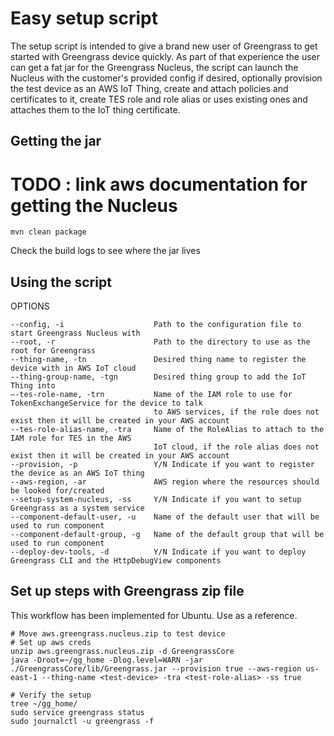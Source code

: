 # Easy setup script
The setup script is intended to give a brand new user of Greengrass to get started with Greengrass device quickly.
As part of that experience the user can get a fat jar for the Greengrass Nucleus, the script can launch the Nucleus
 with the customer's provided config if desired, optionally provision the test device as an AWS IoT Thing, create and
 attach policies and certificates to it, create TES role and role alias or uses existing ones and attaches
 them to the IoT thing certificate.


## Getting the jar
# TODO : link aws documentation for getting the Nucleus
```
mvn clean package
```
Check the build logs to see where the jar lives

## Using the script
OPTIONS
```
--config, -i                    Path to the configuration file to start Greengrass Nucleus with
--root, -r                      Path to the directory to use as the root for Greengrass
--thing-name, -tn               Desired thing name to register the device with in AWS IoT cloud
--thing-group-name, -tgn        Desired thing group to add the IoT Thing into
—-tes-role-name, -trn           Name of the IAM role to use for TokenExchangeService for the device to talk
                                to AWS services, if the role does not exist then it will be created in your AWS account
--tes-role-alias-name, -tra     Name of the RoleAlias to attach to the IAM role for TES in the AWS
                                IoT cloud, if the role alias does not exist then it will be created in your AWS account
--provision, -p                 Y/N Indicate if you want to register the device as an AWS IoT thing
--aws-region, -ar               AWS region where the resources should be looked for/created
--setup-system-nucleus, -ss     Y/N Indicate if you want to setup Greengrass as a system service
--component-default-user, -u    Name of the default user that will be used to run component
--component-default-group, -g   Name of the default group that will be used to run component
--deploy-dev-tools, -d          Y/N Indicate if you want to deploy Greengrass CLI and the HttpDebugView components
```

## Set up steps with Greengrass zip file
This workflow has been implemented for Ubuntu. Use as a reference.
```
# Move aws.greengrass.nucleus.zip to test device
# Set up aws creds
unzip aws.greengrass.nucleus.zip -d GreengrassCore
java -Droot=~/gg_home -Dlog.level=WARN -jar ./GreengrassCore/lib/Greengrass.jar --provision true --aws-region us-east-1 --thing-name <test-device> -tra <test-role-alias> -ss true

# Verify the setup
tree ~/gg_home/
sudo service greengrass status
sudo journalctl -u greengrass -f
```
